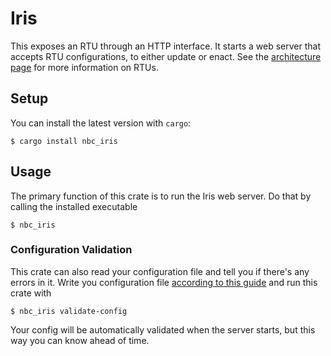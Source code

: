 # Iris

This exposes an RTU through an HTTP interface. It starts a web server that accepts RTU configurations, to either update or enact. See the [architecture page](https://github.com/NavasotaBrewing/documentation/blob/master/architecture.md) for more information on RTUs.

## Setup

You can install the latest version with `cargo`:

```
$ cargo install nbc_iris
```

## Usage

The primary function of this crate is to run the Iris web server. Do that by calling the installed executable

```
$ nbc_iris
```

### Configuration Validation
This crate can also read your configuration file and tell you if there's any errors in it. Write you configuration file [according to this guide](https://github.com/NavasotaBrewing/documentation/blob/master/RTU_Configuration/configuration.md) and run this crate with

```
$ nbc_iris validate-config
```

Your config will be automatically validated when the server starts, but this way you can know ahead of time.
